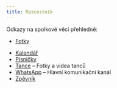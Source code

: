 ```yaml
---
title: Rozcestník
---
```


Odkazy na&nbsp;spolkové věci přehledně:

- [Fotky](/fotke)
<!-- - [Kontakty]()\ -->
- [Kalendář](/kalendar)
- [Písničky](/pisnicky)
- [Tance](/tance) – Fotky a&nbsp;videa tanců
- [WhatsApp](/whatsapp) – Hlavní komunikační kanál
- [Zpěvník](/zpevnik)
